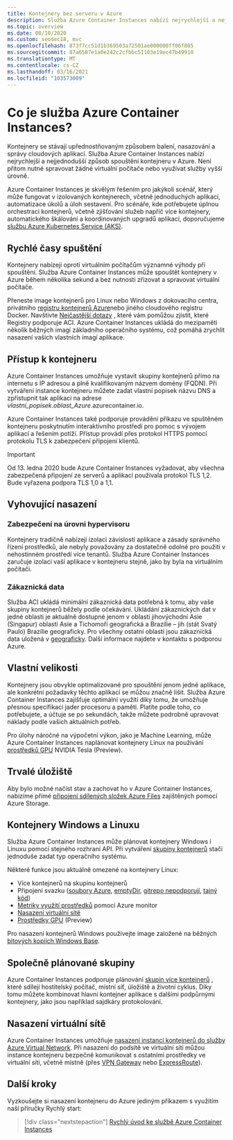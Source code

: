 ```yaml
---
title: Kontejnery bez serveru v Azure
description: Služba Azure Container Instances nabízí nejrychlejší a nejjednodušší způsob, jak spouštět izolované kontejnery v Azure, aniž by bylo nutné spravovat virtuální počítače a bez nutnosti přijmout Orchestrator vyšší úrovně.
ms.topic: overview
ms.date: 08/10/2020
ms.custom: seodec18, mvc
ms.openlocfilehash: 873f7cc51d1b369503a72501ae000000ff06f805
ms.sourcegitcommit: 87a6587e1a0e242c2cfbbc51103e19ec47b49910
ms.translationtype: MT
ms.contentlocale: cs-CZ
ms.lasthandoff: 03/16/2021
ms.locfileid: "103573009"
---
```

# <a name="what-is-azure-container-instances"></a>Co je služba Azure Container Instances?

Kontejnery se stávají upřednostňovaným způsobem balení, nasazování a správy cloudových aplikací. Služba Azure Container Instances nabízí nejrychlejší a nejjednodušší způsob spouštění kontejneru v Azure. Není přitom nutné spravovat žádné virtuální počítače nebo využívat služby vyšší úrovně.

Azure Container Instances je skvělým řešením pro jakýkoli scénář, který může fungovat v izolovaných kontejnerech, včetně jednoduchých aplikací, automatizace úkolů a úloh sestavení. Pro scénáře, kde potřebujete úplnou orchestraci kontejnerů, včetně zjišťování služeb napříč více kontejnery, automatického škálování a koordinovaných upgradů aplikací, doporučujeme [službu Azure Kubernetes Service (AKS)](../aks/index.yml).

## <a name="fast-startup-times"></a>Rychlé časy spuštění

Kontejnery nabízejí oproti virtuálním počítačům významné výhody při spouštění. Služba Azure Container Instances může spouštět kontejnery v Azure během několika sekund a bez nutnosti zřizovat a spravovat virtuální počítače.

Přeneste image kontejnerů pro Linux nebo Windows z dokovacího centra, privátního [registru kontejnerů Azure](../container-registry/index.yml)nebo jiného cloudového registru Docker. Navštivte [Nejčastější dotazy](container-instances-faq.md) , které vám pomůžou zjistit, které Registry podporuje ACI. Azure Container Instances ukládá do mezipaměti několik běžných imagí základního operačního systému, což pomáhá zrychlit nasazení vašich vlastních imagí aplikace.

## <a name="container-access"></a>Přístup k kontejneru

Azure Container Instances umožňuje vystavit skupiny kontejnerů přímo na internetu s IP adresou a plně kvalifikovaným názvem domény (FQDN). Při vytváření instance kontejneru můžete zadat vlastní popisek názvu DNS a zpřístupnit tak aplikaci na adrese *vlastní_popisek*.*oblast_Azure*.azurecontainer.io.

Azure Container Instances také podporuje provádění příkazu ve spuštěném kontejneru poskytnutím interaktivního prostředí pro pomoc s vývojem aplikací a řešením potíží. Přístup provádí přes protokol HTTPS pomocí protokolu TLS k zabezpečení připojení klientů.

> [!IMPORTANT]
> Od 13. ledna 2020 bude Azure Container Instances vyžadovat, aby všechna zabezpečená připojení ze serverů a aplikací používala protokol TLS 1,2. Bude vyřazena podpora TLS 1,0 a 1,1.

## <a name="compliant-deployments"></a>Vyhovující nasazení

### <a name="hypervisor-level-security"></a>Zabezpečení na úrovni hypervisoru

Kontejnery tradičně nabízejí izolaci závislostí aplikace a zásady správného řízení prostředků, ale nebyly považovány za dostatečně odolné pro použití v nehostinném prostředí více tenantů. Služba Azure Container Instances zaručuje izolaci vaší aplikace v kontejneru stejně, jako by byla na virtuálním počítači.

### <a name="customer-data"></a>Zákaznická data

Služba ACI ukládá minimální zákaznická data potřebná k tomu, aby vaše skupiny kontejnerů běžely podle očekávání. Ukládání zákaznických dat v jedné oblasti je aktuálně dostupné jenom v oblasti jihovýchodní Asie (Singapur) oblasti Asie a Tichomoří geografická a Brazílie – jih (stát Svatý Paulo) Brazílie geograficky. Pro všechny ostatní oblasti jsou zákaznická data uložená v [geograficky](https://azure.microsoft.com/global-infrastructure/geographies/). Další informace najdete v kontaktu s podporou Azure.

## <a name="custom-sizes"></a>Vlastní velikosti

Kontejnery jsou obvykle optimalizované pro spouštění jenom jedné aplikace, ale konkrétní požadavky těchto aplikací se můžou značně lišit. Služba Azure Container Instances zajišťuje optimální využití díky tomu, že umožňuje přesnou specifikaci jader procesoru a paměti. Platíte podle toho, co potřebujete, a účtuje se po sekundách, takže můžete podrobně upravovat náklady podle vašich aktuálních potřeb.

Pro úlohy náročné na výpočetní výkon, jako je Machine Learning, může Azure Container Instances naplánovat kontejnery Linux na používání [prostředků GPU](container-instances-gpu.md) NVIDIA Tesla (Preview).

## <a name="persistent-storage"></a>Trvalé úložiště

Aby bylo možné načíst stav a zachovat ho v Azure Container Instances, nabízíme přímé [připojení sdílených složek Azure Files](./container-instances-volume-azure-files.md) zajištěných pomocí Azure Storage.

## <a name="linux-and-windows-containers"></a>Kontejnery Windows a Linuxu

Služba Azure Container Instances může plánovat kontejnery Windows i Linuxu pomocí stejného rozhraní API. Při vytváření [skupiny kontejnerů](container-instances-container-groups.md) stačí jednoduše zadat typ operačního systému.

Některé funkce jsou aktuálně omezené na kontejnery Linux:

* Více kontejnerů na skupinu kontejnerů
* Připojení svazku ([soubory Azure](container-instances-volume-azure-files.md), [emptyDir](container-instances-volume-emptydir.md), [gitrepo nepodporují](container-instances-volume-gitrepo.md), [tajný kód](container-instances-volume-secret.md))
* [Metriky využití prostředků](container-instances-monitor.md) pomocí Azure monitor
* [Nasazení virtuální sítě](container-instances-vnet.md)
* [Prostředky GPU](container-instances-gpu.md) (Preview)

Pro nasazení kontejnerů Windows používejte image založené na běžných [bitových kopiích Windows Base](container-instances-faq.md#what-windows-base-os-images-are-supported).

## <a name="co-scheduled-groups"></a>Společně plánované skupiny

Azure Container Instances podporuje plánování [skupin více kontejnerů](container-instances-container-groups.md) , které sdílejí hostitelský počítač, místní síť, úložiště a životní cyklus. Díky tomu můžete kombinovat hlavní kontejner aplikace s dalšími podpůrnými kontejnery, jako jsou například sajdkáry protokolování.

## <a name="virtual-network-deployment"></a>Nasazení virtuální sítě

Azure Container Instances umožňuje [nasazení instancí kontejnerů do služby Azure Virtual Network](container-instances-vnet.md). Při nasazení do podsítě ve virtuální síti můžou instance kontejneru bezpečně komunikovat s ostatními prostředky ve virtuální síti, včetně místně (přes [VPN Gateway](../vpn-gateway/vpn-gateway-about-vpngateways.md) nebo [ExpressRoute](../expressroute/expressroute-introduction.md)).

## <a name="next-steps"></a>Další kroky

Vyzkoušejte si nasazení kontejneru do Azure jediným příkazem s využitím naší příručky Rychlý start:

> [!div class="nextstepaction"]
> [Rychlý úvod ke službě Azure Container Instances](container-instances-quickstart.md)

<!-- LINKS - External -->
[terms-of-use]: https://azure.microsoft.com/support/legal/preview-supplemental-terms/
